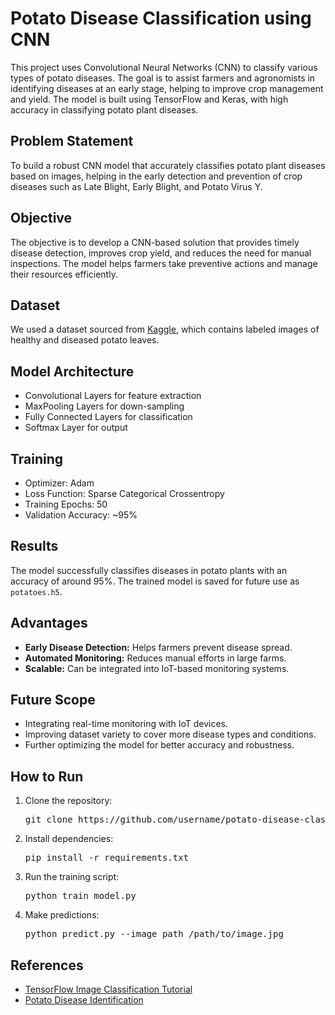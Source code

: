 <h1>Potato Disease Classification using CNN</h1>

<p>This project uses Convolutional Neural Networks (CNN) to classify various types of potato diseases. The goal is to assist farmers and agronomists in identifying diseases at an early stage, helping to improve crop management and yield. The model is built using TensorFlow and Keras, with high accuracy in classifying potato plant diseases.</p>

<h2>Problem Statement</h2>
<p>To build a robust CNN model that accurately classifies potato plant diseases based on images, helping in the early detection and prevention of crop diseases such as Late Blight, Early Blight, and Potato Virus Y.</p>

<h2>Objective</h2>
<p>The objective is to develop a CNN-based solution that provides timely disease detection, improves crop yield, and reduces the need for manual inspections. The model helps farmers take preventive actions and manage their resources efficiently.</p>

<h2>Dataset</h2>
<p>We used a dataset sourced from <a href="https://www.kaggle.com/code/amankrpandey1/potato-disease-classification">Kaggle</a>, which contains labeled images of healthy and diseased potato leaves.</p>

<h2>Model Architecture</h2>
<ul>
  <li>Convolutional Layers for feature extraction</li>
  <li>MaxPooling Layers for down-sampling</li>
  <li>Fully Connected Layers for classification</li>
  <li>Softmax Layer for output</li>
</ul>

<h2>Training</h2>
<ul>
  <li>Optimizer: Adam</li>
  <li>Loss Function: Sparse Categorical Crossentropy</li>
  <li>Training Epochs: 50</li>
  <li>Validation Accuracy: ~95%</li>
</ul>

<h2>Results</h2>
<p>The model successfully classifies diseases in potato plants with an accuracy of around 95%. The trained model is saved for future use as <code>potatoes.h5</code>.</p>

<h2>Advantages</h2>
<ul>
  <li><b>Early Disease Detection:</b> Helps farmers prevent disease spread.</li>
  <li><b>Automated Monitoring:</b> Reduces manual efforts in large farms.</li>
  <li><b>Scalable:</b> Can be integrated into IoT-based monitoring systems.</li>
</ul>

<h2>Future Scope</h2>
<ul>
  <li>Integrating real-time monitoring with IoT devices.</li>
  <li>Improving dataset variety to cover more disease types and conditions.</li>
  <li>Further optimizing the model for better accuracy and robustness.</li>
</ul>

<h2>How to Run</h2>
<ol>
  <li>Clone the repository:
    <pre>git clone https://github.com/username/potato-disease-classification.git</pre>
  </li>
  <li>Install dependencies:
    <pre>pip install -r requirements.txt</pre>
  </li>
  <li>Run the training script:
    <pre>python train_model.py</pre>
  </li>
  <li>Make predictions:
    <pre>python predict.py --image_path /path/to/image.jpg</pre>
  </li>
</ol>

<h2>References</h2>
<ul>
  <li><a href="https://www.tensorflow.org/tutorials/images/classification">TensorFlow Image Classification Tutorial</a></li>
  <li><a href="https://potatoes.ahdb.org.uk/knowledge-library/potato-disease-identification">Potato Disease Identification</a></li>
</ul>
